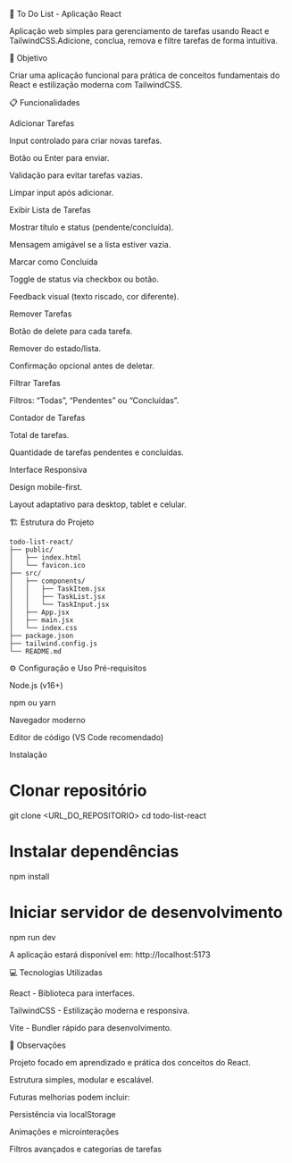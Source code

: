 📝 To Do List - Aplicação React

Aplicação web simples para gerenciamento de tarefas usando React e TailwindCSS.Adicione, conclua, remova e filtre tarefas de forma intuitiva.

🚀 Objetivo

Criar uma aplicação funcional para prática de conceitos fundamentais do React e estilização moderna com TailwindCSS.

📋 Funcionalidades

Adicionar Tarefas

Input controlado para criar novas tarefas.

Botão ou Enter para enviar.

Validação para evitar tarefas vazias.

Limpar input após adicionar.

Exibir Lista de Tarefas

Mostrar título e status (pendente/concluída).

Mensagem amigável se a lista estiver vazia.

Marcar como Concluída

Toggle de status via checkbox ou botão.

Feedback visual (texto riscado, cor diferente).

Remover Tarefas

Botão de delete para cada tarefa.

Remover do estado/lista.

Confirmação opcional antes de deletar.

Filtrar Tarefas

Filtros: “Todas”, “Pendentes” ou “Concluídas”.

Contador de Tarefas

Total de tarefas.

Quantidade de tarefas pendentes e concluídas.

Interface Responsiva

Design mobile-first.

Layout adaptativo para desktop, tablet e celular.

🏗 Estrutura do Projeto

````
todo-list-react/
├── public/
│   ├── index.html
│   └── favicon.ico
├── src/
│   ├── components/
│   │   ├── TaskItem.jsx
│   │   ├── TaskList.jsx
│   │   └── TaskInput.jsx
│   ├── App.jsx
│   ├── main.jsx
│   └── index.css
├── package.json
├── tailwind.config.js
└── README.md
````

⚙️ Configuração e Uso
Pré-requisitos

Node.js (v16+)

npm ou yarn

Navegador moderno

Editor de código (VS Code recomendado)

Instalação
# Clonar repositório
git clone <URL_DO_REPOSITORIO>
cd todo-list-react

# Instalar dependências
npm install

# Iniciar servidor de desenvolvimento
npm run dev


A aplicação estará disponível em: http://localhost:5173

💻 Tecnologias Utilizadas

React - Biblioteca para interfaces.

TailwindCSS - Estilização moderna e responsiva.

Vite - Bundler rápido para desenvolvimento.

📌 Observações

Projeto focado em aprendizado e prática dos conceitos do React.

Estrutura simples, modular e escalável.

Futuras melhorias podem incluir:

Persistência via localStorage

Animações e microinterações

Filtros avançados e categorias de tarefas